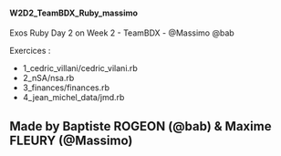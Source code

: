 #### W2D2_TeamBDX_Ruby_massimo
Exos Ruby Day 2 on Week 2 - TeamBDX - @Massimo @bab


Exercices : 

+ 1_cedric_villani/cedric_vilani.rb
+ 2_nSA/nsa.rb
+ 3_finances/finances.rb
+ 4_jean_michel_data/jmd.rb


## Made by Baptiste ROGEON (@bab) & Maxime FLEURY (@Massimo)
